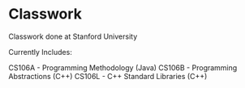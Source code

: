 Classwork
=========

Classwork done at Stanford University

Currently Includes:

CS106A - Programming Methodology (Java)
CS106B - Programming Abstractions (C++)
CS106L - C++ Standard Libraries (C++)
